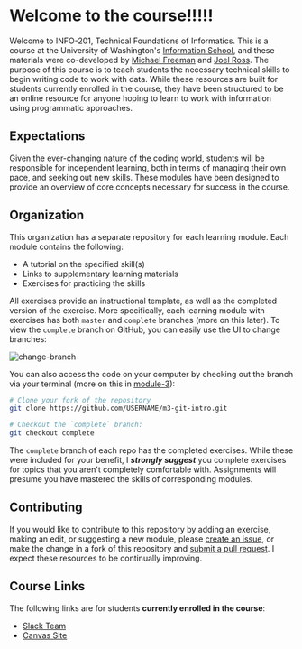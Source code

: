 # Welcome to the course!!!!!

Welcome to INFO-201, Technical Foundations of Informatics.  This is a course at the University of Washington's [Information School](https://ischool.uw.edu/), and these materials were co-developed by [Michael Freeman](http://mfviz.com/#/) and [Joel Ross](http://faculty.washington.edu/joelross/).  The purpose of this course is to teach students the necessary technical skills to begin writing code to work with data.  While these resources are built for students currently enrolled in the course, they have been structured to be an online resource for anyone hoping to learn to work with information using programmatic approaches.  


## Expectations
Given the ever-changing nature of the coding world, students will be responsible for independent learning, both in terms of managing their own pace, and seeking out new skills. These modules have been designed to provide an overview of core concepts necessary for success in the course.


## Organization
This organization has a separate repository for each learning module.  Each module contains the following:

- A tutorial on the specified skill(s)
- Links to supplementary learning materials
- Exercises for practicing the skills

All exercises provide an instructional template, as well as the completed version of the exercise. More specifically, each learning module with exercises has both `master` and `complete` branches (more on this later). To view the `complete` branch on GitHub, you can easily use the UI to change branches:

![change-branch](m1-imgs/change-branch.png)

You can also access the code on your computer by checking out the branch via your terminal (more on this in [module-3](https://github.com/info-201/m3-git-intro)):

```bash
# Clone your fork of the repository
git clone https://github.com/USERNAME/m3-git-intro.git

# Checkout the `complete` branch:
git checkout complete
```
The `complete` branch of each repo has the completed exercises.  While these were included for your benefit, I **_strongly suggest_** you complete exercises for topics that you aren't completely comfortable with.  Assignments will presume you have mastered the skills of corresponding modules.

## Contributing
If you would like to contribute to this repository by adding an exercise, making an edit, or suggesting a new module, please [create an issue](https://help.github.com/articles/creating-an-issue/), or make the change in a fork of this repository and [submit a pull request](https://help.github.com/articles/using-pull-requests/).  I expect these resources to be continually improving.

## Course Links
The following links are for students **currently enrolled in the course**:

- [Slack Team](https://info201-a16.slack.com)
- [Canvas Site](https://canvas.uw.edu/courses/1086094)
